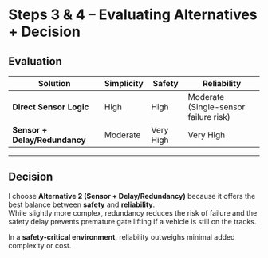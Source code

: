 # Steps 3 & 4 – Evaluating Alternatives + Decision  

## Evaluation  

| Solution                  | Simplicity | Safety   | Reliability                          |  
|---------------------------|------------|----------|--------------------------------------|  
| **Direct Sensor Logic**   | High       | High     | Moderate (Single-sensor failure risk) |  
| **Sensor + Delay/Redundancy** | Moderate   | Very High | Very High                            |  

---

## Decision  

I choose **Alternative 2 (Sensor + Delay/Redundancy)** because it offers the best balance between **safety** and **reliability**.  
While slightly more complex, redundancy reduces the risk of failure and the safety delay prevents premature gate lifting if a vehicle is still on the tracks.  

In a **safety-critical environment**, reliability outweighs minimal added complexity or cost.  
